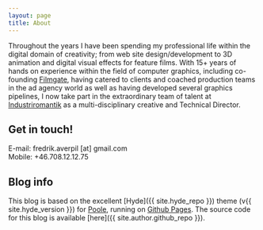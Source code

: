 ```yaml
---
layout: page
title: About
---
```


Throughout the years I have been spending my professional life within the digital domain of creativity; from web site design/development to 3D animation and digital visual effects for feature films. With 15+ years of hands on experience within the field of computer graphics, including co-founding [Filmgate](http://www.filmgate.se), having catered to clients and coached production teams in the ad agency world as well as having developed several graphics pipelines, I now take part in the extraordinary team of talent at [Industriromantik](http://www.industriromantik.se) as a multi-disciplinary creative and Technical Director.

## Get in touch!

E-mail: fredrik.averpil [at] gmail.com  
Mobile: +46.708.12.12.75

## Blog info

This blog is based on the excellent [Hyde]({{ site.hyde_repo }}) theme (v{{ site.hyde_version }}) for [Poole](http://getpoole.com), running on [Github Pages](https://pages.github.com). The source code for this blog is available [here]({{ site.author.github_repo }}).
